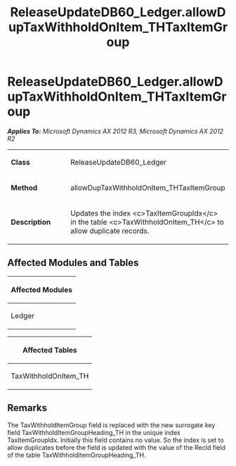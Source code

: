 ﻿---
title: ReleaseUpdateDB60_Ledger.allowDupTaxWithholdOnItem_THTaxItemGroup
TOCTitle: ReleaseUpdateDB60_Ledger.allowDupTaxWithholdOnItem_THTaxItemGroup
ms:assetid: 0d7c8512-3f4d-857d-70e8-48134bd0bef3
ms:mtpsurl: https://msdn.microsoft.com/en-us/library/JJ735714(v=AX.60)
ms:contentKeyID: 49706620
ms.date: 05/18/2015
mtps_version: v=AX.60
---

# ReleaseUpdateDB60\_Ledger.allowDupTaxWithholdOnItem\_THTaxItemGroup 


_**Applies To:** Microsoft Dynamics AX 2012 R3, Microsoft Dynamics AX 2012 R2_

<table>
<colgroup>
<col style="width: 50%" />
<col style="width: 50%" />
</colgroup>
<tbody>
<tr class="odd">
<td><p><strong>Class</strong></p></td>
<td><p>ReleaseUpdateDB60_Ledger</p></td>
</tr>
<tr class="even">
<td><p><strong>Method</strong></p></td>
<td><p>allowDupTaxWithholdOnItem_THTaxItemGroup</p></td>
</tr>
<tr class="odd">
<td><p><strong>Description</strong></p></td>
<td><p>Updates the index &lt;c&gt;TaxItemGroupIdx&lt;/c&gt; in the table &lt;c&gt;TaxWithholdOnItem_TH&lt;/c&gt; to allow duplicate records.</p></td>
</tr>
</tbody>
</table>


## Affected Modules and Tables

<table>
<colgroup>
<col style="width: 100%" />
</colgroup>
<thead>
<tr class="header">
<th><p>Affected Modules</p></th>
</tr>
</thead>
<tbody>
<tr class="odd">
<td><p>Ledger</p></td>
</tr>
</tbody>
</table>


<table>
<colgroup>
<col style="width: 100%" />
</colgroup>
<thead>
<tr class="header">
<th><p>Affected Tables</p></th>
</tr>
</thead>
<tbody>
<tr class="odd">
<td><p>TaxWithholdOnItem_TH</p></td>
</tr>
</tbody>
</table>


## Remarks

The TaxWithholdItemGroup field is replaced with the new surrogate key field TaxWithholdItemGroupHeading\_TH in the unique index TaxItemGroupIdx. Initially this field contains no value. So the index is set to allow duplicates before the field is updated with the value of the RecId field of the table TaxWithholdItemGroupHeading\_TH.

  


